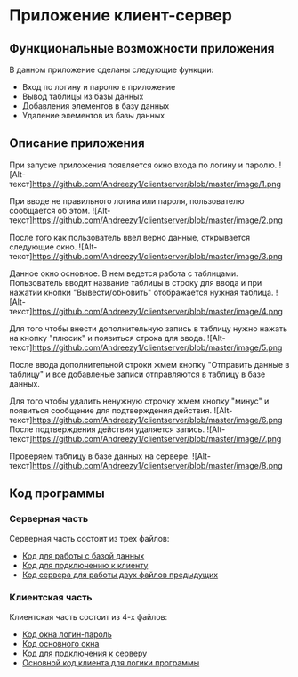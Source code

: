 # Приложение клиент-сервер
## Функциональные возможности приложения
В данном приложение сделаны следующие функции: 
- Вход по логину и паролю в приложение
- Вывод таблицы из базы данных
- Добавления элементов в базу данных
- Удаление элементов из базы данных

## Описание приложения
При запуске приложения появляется окно входа по логину и паролю.
![Alt-текст]https://github.com/Andreezy1/clientserver/blob/master/image/1.png

При вводе не правильного логина или пароля, пользователю сообщается об этом.
![Alt-текст]https://github.com/Andreezy1/clientserver/blob/master/image/2.png

После того как пользователь ввел верно данные, открывается следующие окно. 
![Alt-текст]https://github.com/Andreezy1/clientserver/blob/master/image/3.png

Данное окно основное. В нем ведется работа с таблицами.
Пользователь вводит название таблицы в строку для ввода и при нажатии кнопки "Вывести/обновить" отображается нужная таблица.
![Alt-текст]https://github.com/Andreezy1/clientserver/blob/master/image/4.png

Для того чтобы внести дополнительную запись в таблицу нужно нажать на кнопку "плюсик"
и появиться строка для ввода.
![Alt-текст]https://github.com/Andreezy1/clientserver/blob/master/image/5.png

После ввода дополнительной строки жмем кнопку "Отправить данные в таблицу" и все добавленые записи отправляются в таблицу в базе данных.

Для того чтобы удалить ненужную строчку жмем кнопку "минус" и появиться сообщение для подтверждения действия.
![Alt-текст]https://github.com/Andreezy1/clientserver/blob/master/image/6.png
После подтверждения действия удаляется запись.
![Alt-текст]https://github.com/Andreezy1/clientserver/blob/master/image/7.png

Проверяем таблицу в базе данных на сервере.
![Alt-текст]https://github.com/Andreezy1/clientserver/blob/master/image/8.png

## Код программы
### Серверная часть

Серверная часть состоит из трех файлов:

- [Код для работы с базой данных](https://github.com/Andreezy1/clientserver/blob/master/server/bd.py)
- [Код для подключению к клиенту](https://github.com/Andreezy1/clientserver/blob/master/server/serverconnect.py)
- [Код сервера для работы двух файлов предыдущих](https://github.com/Andreezy1/clientserver/blob/master/server/main.py)

### Клиентская часть

Клиентская часть состоит из 4-х файлов:

- [Код окна логин-пароль](https://github.com/Andreezy1/clientserver/blob/master/client/loginpass.py)
- [Код основного окна](https://github.com/Andreezy1/clientserver/blob/master/client/mainwin.py)
- [Код для подключения к серверу](https://github.com/Andreezy1/clientserver/blob/master/client/clientconnect.py)
- [Основной код клиента для логики программы](https://github.com/Andreezy1/clientserver/blob/master/client/main.py)